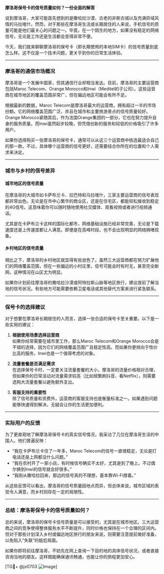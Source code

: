 **摩洛哥保号卡的信号质量如何？一份全面的解答**

说到摩洛哥，大家可能首先想到的是撒哈拉沙漠、古老的非斯古城以及充满异域风情的马拉喀什。然而，对于那些在摩洛哥生活或长期居住的人来说，手机信号的质量可能是他们最关心的问题之一。毕竟，在一个陌生的地方，如果没有稳定的网络信号，无论是工作还是生活都会变得非常不便。

今天，我们就来聊聊摩洛哥的保号卡（即长期使用的本地SIM卡）的信号质量到底怎么样。这不仅是一个技术问题，更关乎到你的日常生活体验。

---

### **摩洛哥的通信市场概况**

摩洛哥是一个发展中国家，但其通信行业却相当发达。目前，摩洛哥的主要运营商包括Maroc Telecom、Orange Morocco和Inwi（Meditel的子公司）。这些运营商在城市地区的覆盖范围非常广，但在偏远地区可能会有所不足。

根据最新的数据，Maroc Telecom是摩洛哥最大的运营商，拥有超过一半的市场份额。它的网络覆盖范围广泛，并且在城市和主要旅游景点的信号质量较好。Orange Morocco紧随其后，作为法国Orange集团的一部分，它也在努力提升自身的服务质量。而Inwi虽然起步较晚，但凭借创新的服务和较低的价格吸引了许多用户。

如果你选择购买一张摩洛哥的保号卡，通常可以从这三个运营商中挑选最适合自己的那一款。不过，具体哪个运营商的信号更好，还需要结合你所在的位置和个人需求来决定。

---

### **城市与乡村的信号差异**

#### **城市地区的信号质量**
在摩洛哥的大城市如卡萨布兰卡、拉巴特和马拉喀什，三家主要运营商的信号表现都非常出色。无论是在市中心繁华的商业区，还是在住宅区，都能轻松接收到稳定的4G信号。这意味着你可以随时随地使用社交媒体、观看视频或者进行视频通话。

尤其是在卡萨布兰卡这样的国际化都市，网络基础设施已经非常完善，无论是下载速度还是上传速度都让人满意。即便是在高峰时段，也不会出现明显的网络拥堵现象。

#### **乡村地区的信号质量**
相比之下，摩洛哥的乡村地区就显得有些逊色了。虽然三大运营商都在努力扩展他们的网络覆盖范围，但在一些偏远的小村庄里，信号可能会时有时无，甚至完全断网。这种情况在山区尤为明显。

如果你计划前往摩洛哥的撒哈拉沙漠或阿特拉斯山脉等地区旅行，建议提前了解当地的信号状况。有些地方可能需要依赖卫星电话或其他替代方案来进行紧急联系。

---

### **保号卡的选择建议**

对于想要在摩洛哥长期居住的人而言，选择一张合适的保号卡至关重要。以下是一些实用的建议：

1. **根据使用场景选择运营商**  
   如果你经常需要在城市里工作，那么Maroc Telecom和Orange Morocco会是不错的选择，因为它们的网络覆盖范围广且稳定性高。而如果你更倾向于性价比高的服务，Inwi也是一个值得考虑的对象。

2. **流量套餐是否满足需求**  
   在选择保号卡时，一定要关注流量套餐的大小。摩洛哥的流量价格相对合理，但如果你的日常活动对流量需求较高（比如频繁刷抖音、看Netflix），则需要选购大流量套餐以避免额外支出。

3. **客服支持的重要性**  
   除了信号质量和资费外，运营商的客服支持也是衡量标准之一。如果遇到问题能够快速得到解决，无疑会让你的生活更加便利。

---

### **实际用户的反馈**

为了更直观地了解摩洛哥保号卡的真实信号情况，我采访了几位在摩洛哥生活的中国人。他们普遍反映：

- “我在卡萨布兰卡住了一年多，Maroc Telecom的信号一直很稳定，无论是打电话还是上网都没什么问题。”  
- “我在农村开了一家小店，有时候信号确实不太好，尤其是到了晚上。不过偶尔换到Inwi的信号就会好很多。”  
- “我刚从撒哈拉回来，那边的信号真的不理想，基本靠Wi-Fi撑着。”

从这些反馈可以看出，摩洛哥的信号质量因地点而异，但总体来说，城市区域的表现令人满意，而乡村则存在一定的局限性。

---

### **总结：摩洛哥保号卡的信号质量如何？**

总的来说，摩洛哥的保号卡信号质量是可以接受的，尤其是在城市地区。三大运营商之间的竞争使得整体服务水平不断提升，同时价格也保持在一个合理的区间内。但对于那些计划深入乡村或偏远地区旅行的朋友来说，则需要注意提前做好准备，以免陷入“失联”的尴尬局面。

如果你即将前往摩洛哥，不妨先在网上查询一下目的地的具体信号状况，或者直接咨询当地的朋友。这样既能确保通讯畅通，也能让你的旅程更加安心。

[TG💪+ @jx0703 ![Image](https://github.com/user-attachments/assets/dbca1d08-cadb-493c-b0ec-ad6f7a83f270)]